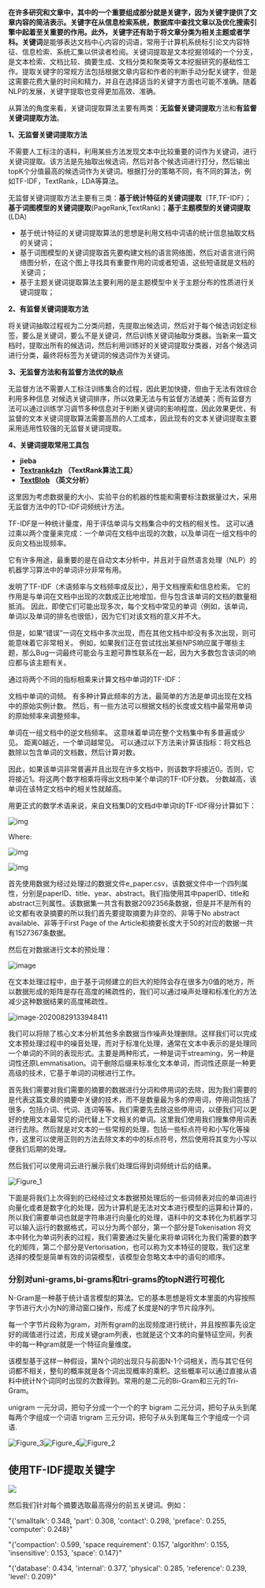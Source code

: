 **在许多研究和文章中，其中的一个重要组成部分就是关键字，因为关键字提供了文章内容的简洁表示。关键字在从信息检索系统，数据库中查找文章以及优化搜索引擎中起着至关重要的作用。此外，关键字还有助于将文章分类为相关主题或者学科。关键词**是能够表达文档中心内容的词语，常用于计算机系统标引论文内容特征、信息检索、系统汇集以供读者检阅。关键词提取是文本挖掘领域的一个分支，是文本检索、文档比较、摘要生成、文档分类和聚类等文本挖掘研究的基础性工作。提取关键字的常规方法包括根据文章内容和作者的判断手动分配关键字，但是这需要花费大量的时间和精力，并且在选择适当的关键字方面也可能不准确。随着NLP的发展，关键字提取也变得更加高效、准确。

从算法的角度来看，关键词提取算法主要有两类：**无监督关键词提取**方法和**有监督关键词提取方法**。

**1、无监督关键词提取方法**

不需要人工标注的语料，利用某些方法发现文本中比较重要的词作为关键词，进行关键词提取。该方法是先抽取出候选词，然后对各个候选词进行打分，然后输出topK个分值最高的候选词作为关键词。根据打分的策略不同，有不同的算法，例如TF-IDF，TextRank，LDA等算法。

无监督关键词提取方法主要有三类：**基于统计特征的关键词提取**（TF,TF-IDF）；**基于词图模型的关键词提取**(PageRank,TextRank)；**基于主题模型的关键词提取**(LDA)

- 基于统计特征的关键词提取算法的思想是利用文档中词语的统计信息抽取文档的关键词；
- 基于词图模型的关键词提取首先要构建文档的语言网络图，然后对语言进行网络图分析，在这个图上寻找具有重要作用的词或者短语，这些短语就是文档的关键词；
- 基于主题关键词提取算法主要利用的是主题模型中关于主题分布的性质进行关键词提取；

**2、有监督关键词提取方法**

将关键词抽取过程视为二分类问题，先提取出候选词，然后对于每个候选词划定标签，要么是关键词，要么不是关键词，然后训练关键词抽取分类器。当新来一篇文档时，提取出所有的候选词，然后利用训练好的关键词提取分类器，对各个候选词进行分类，最终将标签为关键词的候选词作为关键词。

**3、无监督方法和有监督方法优的缺点**

无监督方法不需要人工标注训练集合的过程，因此更加快捷，但由于无法有效综合利用多种信息 对候选关键词排序，所以效果无法与有监督方法媲美；而有监督方法可以通过训练学习调节多种信息对于判断关键词的影响程度，因此效果更优，有监督的文本关键词提取算法需要高昂的人工成本，因此现有的文本关键词提取主要采用适用性较强的无监督关键词提取。

**4、关键词提取常用工具包**

- **jieba**
- **[Textrank4zh](https://pypi.org/project/textrank4zh/0.3/) （TextRank算法工具）**
- **[TextBlob](https://pypi.org/project/textblob/) （英文分析）**

这里因为考虑数据量的大小、实验平台的机器的性能和需要标注数据量过大，采用无监督方法中的TD-IDF词频统计方法。

TF-IDF是一种统计量度，用于评估单词与文档集合中的文档的相关性。 这可以通过乘以两个度量来完成：一个单词在文档中出现的次数，以及单词在一组文档中的反向文档出现频率。

它有许多用途，最重要的是在自动文本分析中，并且对于自然语言处理（NLP）的机器学习算法中的单词评分非常有用。

发明了TF-IDF（术语频率与文档频率成反比），用于文档搜索和信息检索。 它的作用是与单词在文档中出现的次数成正比地增加，但与包含该单词的文档的数量相抵消。 因此，即使它们可能出现多次，每个文档中常见的单词（例如，该单词，单词以及单词的排名也很低），因为它们对该文档的意义并不大。

但是，如果“错误”一词在文档中多次出现，而在其他文档中却没有多次出现，则可能意味着它非常相关。 例如，如果我们正在尝试找出某些NPS响应属于哪些主题，那么Bug一词最终可能会与主题可靠性联系在一起，因为大多数包含该词的响应都与该主题有关。

通过将两个不同的指标相乘来计算文档中单词的TF-IDF：

文档中单词的词频。 有多种计算此频率的方法，最简单的方法是单词出现在文档中的原始实例计数。 然后，有一些方法可以根据文档的长度或文档中最常用单词的原始频率来调整频率。

单词在一组文档中的逆文档频率。 这意味着单词在整个文档集中有多普遍或少见。 距离0越近，一个单词越常见。 可以通过以下方法来计算该指标：将文档总数除以包含单词的文档数，然后计算对数。

因此，如果该单词非常普遍并且出现在许多文档中，则该数字将接近0。否则，它将接近1。将这两个数字相乘将得出文档中某个单词的TF-IDF分数。 分数越高，该单词在该特定文档中的相关性就越高。

用更正式的数学术语来说，来自文档集D的文档d中单词t的TF-IDF得分计算如下：

![img](imgs/29.png)

Where:

![img](imgs/30.png)

![img](imgs/31.png)



首先使用数据为经过处理过的数据文件e_paper.csv，该数据文件中一个四列属性，分别是paperID、title、year、abstract。我们指使用其中paperID、title和abstract三列属性。该数据集一共含有数据2092356条数据，但是并不是所有的论文都有收录摘要的所以我们首先要提取摘要为非空的、非等于No abstract available、非等于First Page of the Article和摘要长度大于50的对应的数据一共有1527367条数据。

然后在对数据进行文本的预处理：

![image](imgs/32.png)

在文本处理过程中，由于基于词频建立的巨大的矩阵会存在很多为0值的地方，所以数据形成的矩阵是存在高度的稀疏性的，我们可以通过噪声处理和标准化的方法减少这种数据结果的高度稀疏性。

![image-20200829133948411](imgs/33.png)

我们可以将除了核心文本分析其他多余数据当作噪声处理删除。这样我们可以完成文本预处理过程中的噪音处理，而对于标准化处理，通常在文本中表示的是处理同一个单词的不同的表现形式。主要是两种形式，一种是词干streaming，另一种是词性还原Lemmatisation。词干删除后缀来标准化文本单词，而词性还原是一种更高级的技术，它基于单词的词根进行工作。

首先我们需要对我们需要的摘要的数据进行分词和停用词的去除，因为我们需要的是代表这篇文章的摘要中关键的技术，而不是数量最为多的停用词，停用词包括了很多，包括介词、代词、连词等等。我们需要先去除这些停用词，以便我们可以更好的使用文本最常见的词代替上下文相关的单词。这里我们使用我们搜集停用词表进行去除。然后就是对文本的一些常规的处理，包括一些标点符号和小写化等操作，这里可以使用正则的方法去除文本的中的标点符号，然后使用将其变为小写以便我们后期的处理。

然后我们可以使用词云进行展示我们处理后得到词频统计后的结果。

![Figure_1](imgs/35.png)

下面是将我们上次得到的已经经过文本数据预处理后的一些词频表对应的单词进行向量化或者是数字化的处理，因为计算机是无法对文本进行模型的运算和计算的，所以我们需要单词也就是字符串进行向量化的处理，语料中的文本转化为机器学习可以输入运行的数据格式，可以分为两个部分，第一个部分是Tokenisation 将文本中转化为单词列表的过程，我们需要通过矢量化来将单词转化为我们需要的数字化的矩阵，第二个部分是Vertorisation，也可以称为文本特征的提取，我们这里选择的模型是简单有效的词袋模型，该模型会忽略文本中的语句的顺序。

### 分别对uni-grams,bi-grams和tri-grams的topN进行可视化

N-Gram是一种基于统计语言模型的算法。它的基本思想是将文本里面的内容按照字节进行大小为N的滑动窗口操作，形成了长度是N的字节片段序列。

每一个字节片段称为gram，对所有gram的出现频度进行统计，并且按照事先设定好的阈值进行过滤，形成关键gram列表，也就是这个文本的向量特征空间，列表中的每一种gram就是一个特征向量维度。

该模型基于这样一种假设，第N个词的出现只与前面N-1个词相关，而与其它任何词都不相关，整句的概率就是各个词出现概率的乘积。这些概率可以通过直接从语料中统计N个词同时出现的次数得到。常用的是二元的Bi-Gram和三元的Tri-Gram。

unigram 一元分词，把句子分成一个一个的字
bigram 二元分词，把句子从头到尾每两个字组成一个词语
trigram 三元分词，把句子从头到尾每三个字组成一个词语.

![Figure_3](imgs/36.png)![Figure_4](imgs/37.png)![Figure_2](imgs/38.png)

## 使用TF-IDF提取关键字

![](imgs/34.png)

然后我们针对每个摘要选取最高得分的前五关键词。例如：

"{'smalltalk': 0.348, 'part': 0.308, 'contact': 0.298, 'preface': 0.255, 'computer': 0.248}"

"{'compaction': 0.599, 'space requirement': 0.157, 'algorithm': 0.155, 'insensitive': 0.153, 'space': 0.147}"

"{'database': 0.434, 'internal': 0.377, 'physical': 0.285, 'reference': 0.239, 'level': 0.209}"